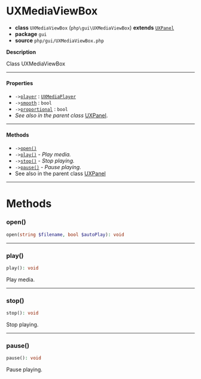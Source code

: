 # UXMediaViewBox

- **class** `UXMediaViewBox` (`php\gui\UXMediaViewBox`) **extends** [`UXPanel`](https://github.com/jphp-compiler/jphp/blob/master/exts/jphp-gui-ext/api-docs/classes/php/gui/layout/UXPanel.md)
- **package** `gui`
- **source** `php/gui/UXMediaViewBox.php`

**Description**

Class UXMediaViewBox

---

#### Properties

- `->`[`player`](#prop-player) : [`UXMediaPlayer`](https://github.com/jphp-compiler/jphp/blob/master/exts/jphp-gui-ext/api-docs/classes/php/gui/UXMediaPlayer.md)
- `->`[`smooth`](#prop-smooth) : `bool`
- `->`[`proportional`](#prop-proportional) : `bool`
- *See also in the parent class* [UXPanel](https://github.com/jphp-compiler/jphp/blob/master/exts/jphp-gui-ext/api-docs/classes/php/gui/layout/UXPanel.md).

---

#### Methods

- `->`[`open()`](#method-open)
- `->`[`play()`](#method-play) - _Play media._
- `->`[`stop()`](#method-stop) - _Stop playing._
- `->`[`pause()`](#method-pause) - _Pause playing._
- See also in the parent class [UXPanel](https://github.com/jphp-compiler/jphp/blob/master/exts/jphp-gui-ext/api-docs/classes/php/gui/layout/UXPanel.md)

---
# Methods

<a name="method-open"></a>

### open()
```php
open(string $filename, bool $autoPlay): void
```

---

<a name="method-play"></a>

### play()
```php
play(): void
```
Play media.

---

<a name="method-stop"></a>

### stop()
```php
stop(): void
```
Stop playing.

---

<a name="method-pause"></a>

### pause()
```php
pause(): void
```
Pause playing.